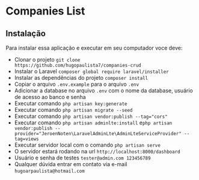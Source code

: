 ﻿# Companies List

## Instalação
Para instalar essa aplicação e executar em seu computador voce deve:

- Clonar o projeto `git clone https://github.com/hugopaulista7/companies-crud` 
- Instalar o Laravel `composer global require laravel/installer`
- Instalar as dependências do projeto `composer install`
- Copiar o arquivo `.env.example` para o arquivo `.env`
- Adicionar a database no arquivo `.env` com o nome da database, usuário de acesso ao banco e senha
- Executar comando `php artisan key:generate`
- Executar comando `php artisan migrate --seed`
- Executar comando `php artisan vendor:publish --tag="cors"`
- Executar comando `php artisan adminlte:install` e`php artisan vendor:publish --provider="JeroenNoten\LaravelAdminLte\AdminLteServiceProvider" --tag=views`
- Executar servidor local com o comando `php artisan serve`
- O servidor estará rodando na url `http://localhost:8000/dashboard`
- Usuário e senha de testes `tester@admin.com 123456789`
- Qualquer dúvida entrar em contato via e-mail `hugoarpaulista@hotmail.com`
